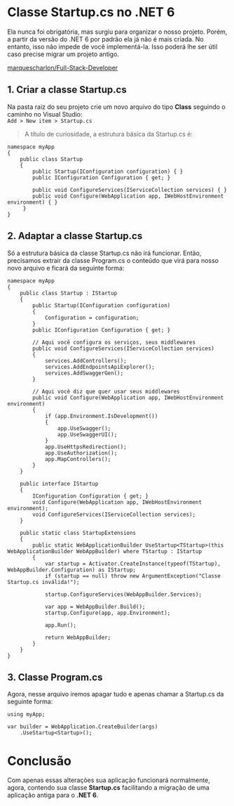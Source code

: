 # Classe Startup.cs no .NET 6
Ela nunca foi obrigatória, mas surgiu para organizar o nosso projeto. Porém, a partir da versão do .NET 6 por padrão ela já não é mais criada. No entanto, isso não impede de você implementá-la. Isso poderá lhe ser útil caso precise migrar um projeto antigo.

[marquescharlon/Full-Stack-Developer](https://github.com/marquescharlon/Full-Stack-Developer)

## 1. Criar a classe Startup.cs

Na pasta raiz do seu projeto crie um novo arquivo do tipo **Class** seguindo o caminho no Visual Studio: <br>
`Add > New item > Startup.cs`

> A título de curiosidade, a estrutura básica da Startup.cs é:

```
namespace myApp
{
    public class Startup
    {
        public Startup(IConfiguration configuration) { }
        public IConfiguration Configuration { get; }
        
        public void ConfigureServices(IServiceCollection services) { }
        public void Configure(WebApplication app, IWebHostEnvironment environment) { }
     }
}
```

## 2. Adaptar a classe Startup.cs
Só a estrutura básica da classe Startup.cs não irá funcionar. Então, precisamos extrair da classe Program.cs o conteúdo que virá para nosso novo arquivo e ficará da seguinte forma:

```
namespace myApp
{
    public class Startup : IStartup
    {
        public Startup(IConfiguration configuration)
        {
            Configuration = configuration;
        }
        public IConfiguration Configuration { get; }
        
        // Aqui você configura os serviços, seus middlewares
        public void ConfigureServices(IServiceCollection services)
        {
            services.AddControllers();
            services.AddEndpointsApiExplorer();
            services.AddSwaggerGen();
        }
        
        // Aqui você diz que quer usar seus middlewares
        public void Configure(WebApplication app, IWebHostEnvironment environment)
        {
            if (app.Environment.IsDevelopment())
            {
                app.UseSwagger();
                app.UseSwaggerUI();
            }
            app.UseHttpsRedirection();
            app.UseAuthorization();
            app.MapControllers();
        }
    }

    public interface IStartup
    {
        IConfiguration Configuration { get; }
        void Configure(WebApplication app, IWebHostEnvironment environment);
        void ConfigureServices(IServiceCollection services);
    }
    
    public static class StartupExtensions
    {
        public static WebApplicationBuilder UseStartup<TStartup>(this WebApplicationBuilder WebAppBuilder) where TStartup : IStartup
        {
            var startup = Activator.CreateInstance(typeof(TStartup), WebAppBuilder.Configuration) as IStartup;
            if (startup == null) throw new ArgumentException("Classe Startup.cs inválida!");

            startup.ConfigureServices(WebAppBuilder.Services);

            var app = WebAppBuilder.Build();
            startup.Configure(app, app.Environment);

            app.Run();

            return WebAppBuilder;
        }
    }
}
```

## 3. Classe Program.cs
Agora, nesse arquivo iremos apagar tudo e apenas chamar a Startup.cs da seguinte forma:

```
using myApp;

var builder = WebApplication.CreateBuilder(args)
    .UseStartup<Startup>();
```

# Conclusão
Com apenas essas alterações sua aplicação funcionará normalmente, agora, contendo sua classe **Startup.cs** facilitando a migração de uma aplicação antiga para o **.NET 6**.
